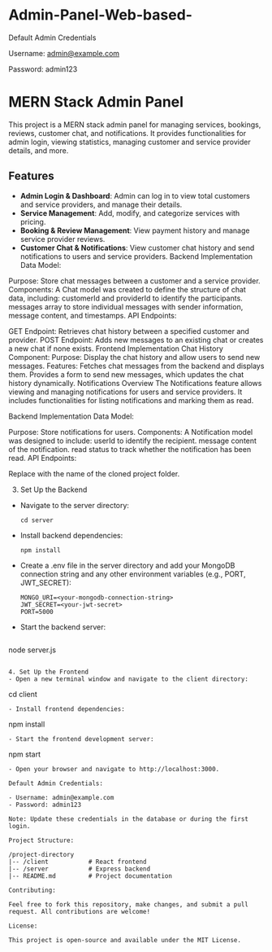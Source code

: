 ﻿# Admin-Panel-Web-based-

Default Admin Credentials

Username: admin@example.com

Password: admin123



# MERN Stack Admin Panel

This project is a MERN stack admin panel for managing services, bookings, reviews, customer chat, and notifications. It provides functionalities for admin login, viewing statistics, managing customer and service provider details, and more.

## Features

- **Admin Login & Dashboard**: Admin can log in to view total customers and service providers, and manage their details.
- **Service Management**: Add, modify, and categorize services with pricing.
- **Booking & Review Management**: View payment history and manage service provider reviews.
- **Customer Chat & Notifications**: View customer chat history and send notifications to users and service providers.
Backend Implementation
Data Model:

Purpose: Store chat messages between a customer and a service provider.
Components: A Chat model was created to define the structure of chat data, including:
customerId and providerId to identify the participants.
messages array to store individual messages with sender information, message content, and timestamps.
API Endpoints:

GET Endpoint: Retrieves chat history between a specified customer and provider.
POST Endpoint: Adds new messages to an existing chat or creates a new chat if none exists.
Frontend Implementation
Chat History Component:
Purpose: Display the chat history and allow users to send new messages.
Features:
Fetches chat messages from the backend and displays them.
Provides a form to send new messages, which updates the chat history dynamically.
Notifications
Overview
The Notifications feature allows viewing and managing notifications for users and service providers. It includes functionalities for listing notifications and marking them as read.

Backend Implementation
Data Model:

Purpose: Store notifications for users.
Components: A Notification model was designed to include:
userId to identify the recipient.
message content of the notification.
read status to track whether the notification has been read.
API Endpoints:

Replace <project-directory> with the name of the cloned project folder.

3. Set Up the Backend
- Navigate to the server directory:
  ```
  cd server
  ```
- Install backend dependencies:
  ```
  npm install
  ```
- Create a .env file in the server directory and add your MongoDB connection string and any other environment variables (e.g., PORT, JWT_SECRET):
  ```
  MONGO_URI=<your-mongodb-connection-string>
  JWT_SECRET=<your-jwt-secret>
  PORT=5000
  ```
- Start the backend server:
  ```
 node server.js
  ```

4. Set Up the Frontend
- Open a new terminal window and navigate to the client directory:
  ```
  cd client
  ```
- Install frontend dependencies:
  ```
  npm install
  ```
- Start the frontend development server:
  ```
  npm start
  ```
- Open your browser and navigate to http://localhost:3000.

Default Admin Credentials:

- Username: admin@example.com
- Password: admin123

Note: Update these credentials in the database or during the first login.

Project Structure:

/project-directory
|-- /client           # React frontend
|-- /server           # Express backend
|-- README.md         # Project documentation

Contributing:

Feel free to fork this repository, make changes, and submit a pull request. All contributions are welcome!

License:

This project is open-source and available under the MIT License.
